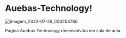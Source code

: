 # Auebas-Technology!
![imagem_2022-07-28_000254786](https://user-images.githubusercontent.com/99850507/181411203-27315bea-a7bf-4e33-bb90-9f69f43dd5f8.png)
<p>Pagina Auebas Technology desenvolvida em sala de aula.<p/>
